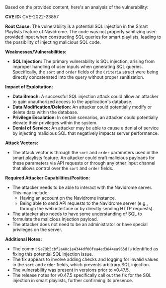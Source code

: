 Based on the provided content, here's an analysis of the vulnerability:

**CVE ID:** CVE-2022-23857

**Root Cause:**
The vulnerability is a potential SQL injection in the Smart Playlists feature of Navidrome. The code was not properly sanitizing user-provided input when constructing SQL queries for smart playlists, leading to the possibility of injecting malicious SQL code.

**Weaknesses/Vulnerabilities:**
- **SQL Injection:** The primary vulnerability is SQL injection, arising from improper handling of user inputs when generating SQL queries. Specifically, the `sort` and `order` fields of the `Criteria` struct were being directly concatenated into the query without proper sanitization.

**Impact of Exploitation:**
- **Data Breach:** A successful SQL injection attack could allow an attacker to gain unauthorized access to the application's database.
- **Data Modification/Deletion:** An attacker could potentially modify or delete data within the database.
- **Privilege Escalation:** In certain scenarios, an attacker could potentially elevate their privileges within the system.
- **Denial of Service:** An attacker may be able to cause a denial of service by injecting malicious SQL that negatively impacts server performance.

**Attack Vectors:**
- The attack vector is through the `sort` and `order` parameters used in the smart playlists feature. An attacker could craft malicious payloads for these parameters via API requests or through any other input channel that allows control over the `sort` and `order` fields.

**Required Attacker Capabilities/Position:**
- The attacker needs to be able to interact with the Navidrome server. This may include:
    - Having an account on the Navidrome instance.
    - Being able to send API requests to the Navidrome server (e.g., through the web interface or by directly sending HTTP requests).
- The attacker also needs to have some understanding of SQL to formulate the malicious injection payload.
- The attacker does not need to be an administrator or have special privileges on the server.

**Additional Notes:**
- The commit `9e79b5cbf2a48c1e4344df00fea4ed3844ea965d` is identified as fixing this potential SQL injection issue.
- The fix appears to involve adding checks and logging for invalid values in the `sort` and `order` fields, which prevents arbitrary SQL injection.
- The vulnerability was present in versions prior to v0.47.5.
- The release notes for v0.47.5 specifically call out the fix for the SQL injection in smart playlists, further confirming its presence.